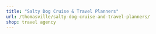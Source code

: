 ```yaml
---
title: "Salty Dog Cruise & Travel Planners"
url: /thomasville/salty-dog-cruise-and-travel-planners/
shop: travel agency
---
```

